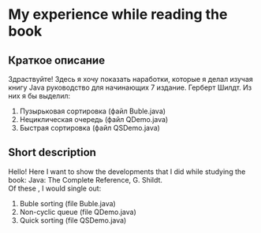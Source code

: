 # **My experience while reading the book**
## **Краткое описание**
Здраствуйте!
Здесь я хочу показать наработки, которые я делал изучая книгу Java руководство для начинающих 7 издание. Герберт Шилдт.
Из них я бы выделил:
1. Пузырьковая сортировка (файл Buble.java)
2. Нециклическая очередь (файл QDemo.java)
3. Быстрая сортировка (файл QSDemo.java)
## **Short description**
Hello!
Here I want to show the developments that I did while studying the book: Java: The Complete Reference, G. Shildt.\
Of these , I would single out:
1. Buble sorting (file Buble.java)
2. Non-cyclic queue (file QDemo.java)
3. Quick sorting (file QSDemo.java)

